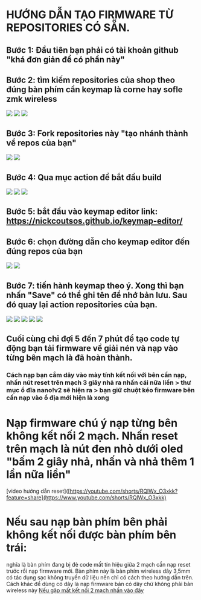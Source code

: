 # HƯỚNG DẪN TẠO FIRMWARE TỪ REPOSITORIES CÓ SẴN.
## Bước 1: Đầu tiên bạn phải có tài khoản github "khá đơn giản để có phần này"
## Bước 2: tìm kiếm repositories của shop theo đúng bàn phím cần keymap là corne hay sofle zmk wireless
<img src="https://imgur.com/d6s8xe5.jpg">
<img src="https://imgur.com/WOhzvFq.jpg">

<img src="https://imgur.com/A9mqpqd.jpg">

## Bước 3: Fork repositories này "tạo nhánh thành về repos của bạn"

<img src="https://imgur.com/7S8EGNl.jpg">

<img src="https://imgur.com/Ve8TC8g.jpg">

## Bước 4: Qua mục action để bắt đầu build


<img src="https://imgur.com/orJ0TOX.jpg">
<img src="https://imgur.com/UEqkfzH.jpg">
<img src="https://imgur.com/y7C7yjO.jpg">

## Bước 5: bắt đầu vào keymap editor link: https://nickcoutsos.github.io/keymap-editor/
## Bước 6: chọn đường dẫn cho keymap editor đến đúng repos của bạn
<img src="https://imgur.com/yHru4EW.jpg">


<img src="https://imgur.com/6wIjezp.jpg">

## Bước 7: tiến hành keymap theo ý. Xong thì bạn nhấn "Save" có thể ghi tên để nhớ bản lưu. Sau đó quay lại action repositories của bạn. 
<img src="https://imgur.com/AGpivZR.jpg">
<img src="https://imgur.com/j0CJfxT.jpg">
<img src="https://imgur.com/4qNT8wF.jpg">
<img src="https://imgur.com/ZmfIkmQ.jpg">
<img src="https://imgur.com/chbB746.jpg">

## Cuối cùng chỉ đợi 5 đến 7 phút để tạo code tự động bạn tải firmware về giải nén và nạp vào từng bên mạch là đã hoàn thành.

### Cách nạp bạn cắm dây vào mày tính kết nối với bên cần nạp, nhấn nút reset trên mạch 3 giây nhả ra nhấn cái nữa liền > thư mục ổ đĩa nano!v2 sẽ hiện ra > bạn giữ chuột kéo firmware bên cần nạp vào ổ địa mới hiện là xong

# Nạp firmware chú ý nạp từng bên không kết nối 2 mạch. Nhấn reset trên mạch là nút đen nhỏ dưới oled "bấm 2 giây nhả, nhấn và nhả thêm 1 lần nữa liền"
[video hướng dẫn reset]([https://youtube.com/shorts/RQlWx_O3xkk?feature=share](https://www.youtube.com/shorts/RQlWx_O3xkk)

# Nếu sau nạp bàn phím bên phải không kết nối được bàn phím bên trái:
nghĩa là bàn phím đang bị đè code mất tín hiệu giữa 2 mạch cần nạp reset trước rồi nạp firmware mới.
Bàn phím này là bàn phím wireless dây 3,5mm có tác dụng sạc không truyền dữ liệu nên chỉ có cách theo hướng dẫn trên. Cách khác để dùng có dây là nạp firmware bản có dây chứ không phải bản wireless này
[Nếu gặp mất kết nối 2 mạch nhấn vào đây](https://github.com/Hieupham0012/Fix_Eror_connect_L-R_nano_v2)
